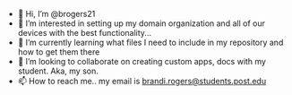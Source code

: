 - 👋 Hi, I’m @brogers21
- 👀 I’m interested in setting up my domain organization and all of our devices with the best functionality...
- 🌱 I’m currently learning what files I need to include in my repository and how to get them there
- 💞️ I’m looking to collaborate on creating custom apps, docs with my student. Aka, my son.
- 📫 How to reach me.. my email is brandi.rogers@students.post.edu

<!---
brogers21/brogers21 is a ✨ special ✨ repository because its `README.md` (this file) appears on your GitHub profile.
You can click the Preview link to take a look at your changes.
--->
